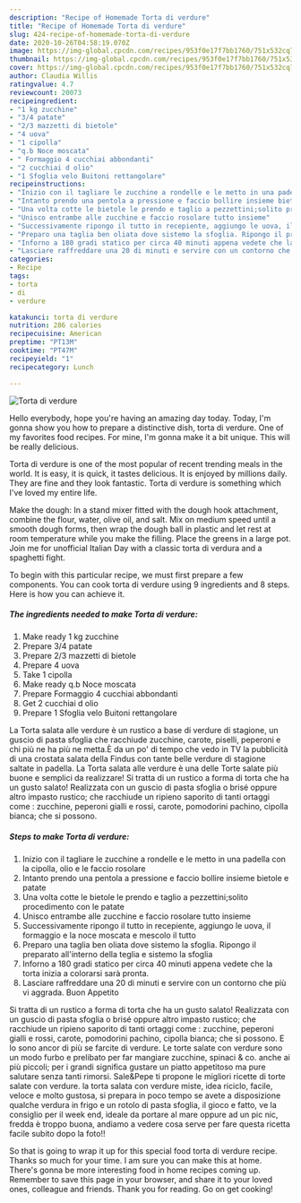 ```yaml
---
description: "Recipe of Homemade Torta di verdure"
title: "Recipe of Homemade Torta di verdure"
slug: 424-recipe-of-homemade-torta-di-verdure
date: 2020-10-26T04:58:19.070Z
image: https://img-global.cpcdn.com/recipes/953f0e17f7bb1760/751x532cq70/torta-di-verdure-recipe-main-photo.jpg
thumbnail: https://img-global.cpcdn.com/recipes/953f0e17f7bb1760/751x532cq70/torta-di-verdure-recipe-main-photo.jpg
cover: https://img-global.cpcdn.com/recipes/953f0e17f7bb1760/751x532cq70/torta-di-verdure-recipe-main-photo.jpg
author: Claudia Willis
ratingvalue: 4.7
reviewcount: 20073
recipeingredient:
- "1 kg zucchine"
- "3/4 patate"
- "2/3 mazzetti di bietole"
- "4 uova"
- "1 cipolla"
- "q.b Noce moscata"
- " Formaggio 4 cucchiai abbondanti"
- "2 cucchiai d olio"
- "1 Sfoglia velo Buitoni rettangolare"
recipeinstructions:
- "Inizio con il tagliare le zucchine a rondelle e le metto in una padella con la cipolla, olio e le faccio rosolare"
- "Intanto prendo una pentola a pressione e faccio bollire insieme bietole e patate"
- "Una volta cotte le bietole le prendo e taglio a pezzettini;solito procedimento con le patate"
- "Unisco entrambe alle zucchine e faccio rosolare tutto insieme"
- "Successivamente ripongo il tutto in recepiente, aggiungo le uova, il formaggio e la noce moscata e mescolo il tutto"
- "Preparo una taglia ben oliata dove sistemo la sfoglia. Ripongo il preparato all&#39;interno della teglia e sistemo la sfoglia"
- "Inforno a 180 gradi statico per circa 40 minuti appena vedete che la torta inizia a colorarsi sarà pronta."
- "Lasciare raffreddare una 20 di minuti e servire con un contorno che più vi aggrada. Buon Appetito"
categories:
- Recipe
tags:
- torta
- di
- verdure

katakunci: torta di verdure 
nutrition: 286 calories
recipecuisine: American
preptime: "PT13M"
cooktime: "PT47M"
recipeyield: "1"
recipecategory: Lunch

---
```



![Torta di verdure](https://img-global.cpcdn.com/recipes/953f0e17f7bb1760/751x532cq70/torta-di-verdure-recipe-main-photo.jpg)

Hello everybody, hope you're having an amazing day today. Today, I'm gonna show you how to prepare a distinctive dish, torta di verdure. One of my favorites food recipes. For mine, I'm gonna make it a bit unique. This will be really delicious.

Torta di verdure is one of the most popular of recent trending meals in the world. It is easy, it is quick, it tastes delicious. It is enjoyed by millions daily. They are fine and they look fantastic. Torta di verdure is something which I've loved my entire life.

Make the dough: In a stand mixer fitted with the dough hook attachment, combine the flour, water, olive oil, and salt. Mix on medium speed until a smooth dough forms, then wrap the dough ball in plastic and let rest at room temperature while you make the filling. Place the greens in a large pot. Join me for unofficial Italian Day with a classic torta di verdura and a spaghetti fight.


To begin with this particular recipe, we must first prepare a few components. You can cook torta di verdure using 9 ingredients and 8 steps. Here is how you can achieve it.

<!--inarticleads1-->

##### The ingredients needed to make Torta di verdure:

1. Make ready 1 kg zucchine
1. Prepare 3/4 patate
1. Prepare 2/3 mazzetti di bietole
1. Prepare 4 uova
1. Take 1 cipolla
1. Make ready q.b Noce moscata
1. Prepare  Formaggio 4 cucchiai abbondanti
1. Get 2 cucchiai d olio
1. Prepare 1 Sfoglia velo Buitoni rettangolare


La Torta salata alle verdure è un rustico a base di verdure di stagione, un guscio di pasta sfoglia che racchiude zucchine, carote, piselli, peperoni e chi più ne ha più ne metta.È da un po&#39; di tempo che vedo in TV la pubblicità di una crostata salata della Findus con tante belle verdure di stagione saltate in padella. La Torta salata alle verdure è una delle Torte salate più buone e semplici da realizzare! Si tratta di un rustico a forma di torta che ha un gusto salato! Realizzata con un guscio di pasta sfoglia o brisé oppure altro impasto rustico; che racchiude un ripieno saporito di tanti ortaggi come : zucchine, peperoni gialli e rossi, carote, pomodorini pachino, cipolla bianca; che si possono. 

<!--inarticleads2-->

##### Steps to make Torta di verdure:

1. Inizio con il tagliare le zucchine a rondelle e le metto in una padella con la cipolla, olio e le faccio rosolare
1. Intanto prendo una pentola a pressione e faccio bollire insieme bietole e patate
1. Una volta cotte le bietole le prendo e taglio a pezzettini;solito procedimento con le patate
1. Unisco entrambe alle zucchine e faccio rosolare tutto insieme
1. Successivamente ripongo il tutto in recepiente, aggiungo le uova, il formaggio e la noce moscata e mescolo il tutto
1. Preparo una taglia ben oliata dove sistemo la sfoglia. Ripongo il preparato all&#39;interno della teglia e sistemo la sfoglia
1. Inforno a 180 gradi statico per circa 40 minuti appena vedete che la torta inizia a colorarsi sarà pronta.
1. Lasciare raffreddare una 20 di minuti e servire con un contorno che più vi aggrada. Buon Appetito


Si tratta di un rustico a forma di torta che ha un gusto salato! Realizzata con un guscio di pasta sfoglia o brisé oppure altro impasto rustico; che racchiude un ripieno saporito di tanti ortaggi come : zucchine, peperoni gialli e rossi, carote, pomodorini pachino, cipolla bianca; che si possono. E lo sono ancor di più se farcite di verdure. Le torte salate con verdure sono un modo furbo e prelibato per far mangiare zucchine, spinaci &amp; co. anche ai più piccoli; per i grandi significa gustare un piatto appetitoso ma pure salutare senza tanti rimorsi. Sale&amp;Pepe ti propone le migliori ricette di torte salate con verdure. la torta salata con verdure miste, idea riciclo, facile, veloce e molto gustosa, si prepara in poco tempo se avete a disposizione qualche verdura in frigo e un rotolo di pasta sfoglia, il gioco e fatto, ve la consiglio per il week end, ideale da portare al mare oppure ad un pic nic, fredda è troppo buona, andiamo a vedere cosa serve per fare questa ricetta facile subito dopo la foto!! 

So that is going to wrap it up for this special food torta di verdure recipe. Thanks so much for your time. I am sure you can make this at home. There's gonna be more interesting food in home recipes coming up. Remember to save this page in your browser, and share it to your loved ones, colleague and friends. Thank you for reading. Go on get cooking!
